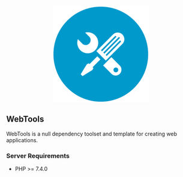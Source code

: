 <p align="center"><img src="/icons/icon_256x256.png" alt="WebTools icon"></p>

## WebTools

WebTools is a null dependency toolset and template for creating web applications.

### Server Requirements

* PHP >= 7.4.0
